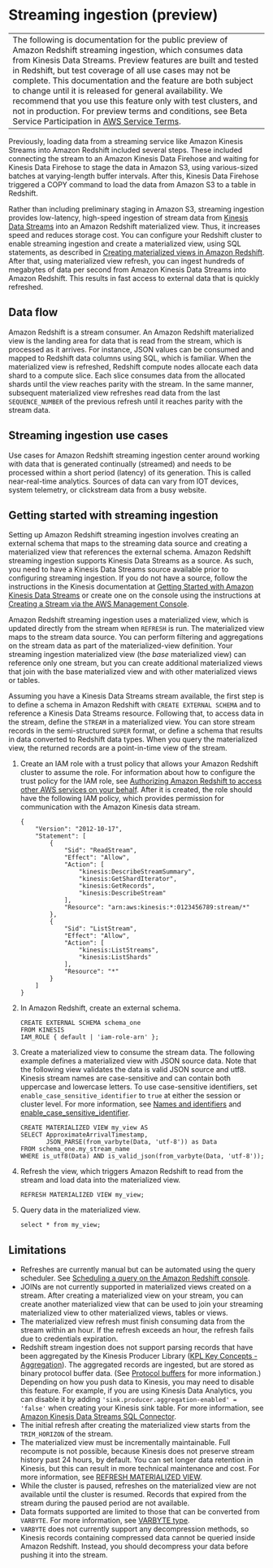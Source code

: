 # Streaming ingestion \(preview\)<a name="materialized-view-streaming-ingestion"></a>


|  | 
| --- |
| The following is documentation for the public preview of Amazon Redshift streaming ingestion, which consumes data from Kinesis Data Streams\. Preview features are built and tested in Redshift, but test coverage of all use cases may not be complete\. This documentation and the feature are both subject to change until it is released for general availability\. We recommend that you use this feature only with test clusters, and not in production\. For preview terms and conditions, see Beta Service Participation in [AWS Service Terms](https://aws.amazon.com/service-terms/)\.   | 

 Previously, loading data from a streaming service like Amazon Kinesis Streams into Amazon Redshift included several steps\. These included connecting the stream to an Amazon Kinesis Data Firehose and waiting for Kinesis Data Firehose to stage the data in Amazon S3, using various\-sized batches at varying\-length buffer intervals\. After this, Kinesis Data Firehose triggered a COPY command to load the data from Amazon S3 to a table in Redshift\. 

 Rather than including preliminary staging in Amazon S3, streaming ingestion provides low\-latency, high\-speed ingestion of stream data from [Kinesis Data Streams](https://aws.amazon.com/kinesis/data-streams/) into an Amazon Redshift materialized view\. Thus, it increases speed and reduces storage cost\. You can configure your Redshift cluster to enable streaming ingestion and create a materialized view, using SQL statements, as described in [Creating materialized views in Amazon Redshift](materialized-view-overview.md)\. After that, using materialized view refresh, you can ingest hundreds of megabytes of data per second from Amazon Kinesis Data Streams into Amazon Redshift\. This results in fast access to external data that is quickly refreshed\. 

## Data flow<a name="materialized-view-streaming-ingestion-data-flow"></a>

 Amazon Redshift is a stream consumer\. An Amazon Redshift materialized view is the landing area for data that is read from the stream, which is processed as it arrives\. For instance, JSON values can be consumed and mapped to Redshift data columns using SQL, which is familiar\. When the materialized view is refreshed, Redshift compute nodes allocate each data shard to a compute slice\. Each slice consumes data from the allocated shards until the view reaches parity with the stream\. In the same manner, subsequent materialized view refreshes read data from the last `SEQUENCE_NUMBER` of the previous refresh until it reaches parity with the stream data\. 

## Streaming ingestion use cases<a name="materialized-view-streaming-ingestion-use-cases"></a>

 Use cases for Amazon Redshift streaming ingestion center around working with data that is generated continually \(streamed\) and needs to be processed within a short period \(latency\) of its generation\. This is called near\-real\-time analytics\. Sources of data can vary from IOT devices, system telemetry, or clickstream data from a busy website\. 

## Getting started with streaming ingestion<a name="materialized-view-streaming-ingestion-getting-started"></a>

 Setting up Amazon Redshift streaming ingestion involves creating an external schema that maps to the streaming data source and creating a materialized view that references the external schema\. Amazon Redshift streaming ingestion supports Kinesis Data Streams as a source\. As such, you need to have a Kinesis Data Streams source available prior to configuring streaming ingestion\. If you do not have a source, follow the instructions in the Kinesis documentation at [Getting Started with Amazon Kinesis Data Streams](https://docs.aws.amazon.com/streams/latest/dev/getting-started.html) or create one on the console using the instructions at [Creating a Stream via the AWS Management Console](https://docs.aws.amazon.com/streams/latest/dev/how-do-i-create-a-stream.html)\.

 Amazon Redshift streaming ingestion uses a materialized view, which is updated directly from the stream when `REFRESH` is run\. The materialized view maps to the stream data source\. You can perform filtering and aggregations on the stream data as part of the materialized\-view definition\. Your streaming ingestion materialized view \(the *base* materialized view\) can reference only one stream, but you can create additional materialized views that join with the base materialized view and with other materialized views or tables\. 

Assuming you have a Kinesis Data Streams stream available, the first step is to define a schema in Amazon Redshift with `CREATE EXTERNAL SCHEMA` and to reference a Kinesis Data Streams resource\. Following that, to access data in the stream, define the `STREAM` in a materialized view\. You can store stream records in the semi\-structured `SUPER` format, or define a schema that results in data converted to Redshift data types\. When you query the materialized view, the returned records are a point\-in\-time view of the stream\. 

1. Create an IAM role with a trust policy that allows your Amazon Redshift cluster to assume the role\. For information about how to configure the trust policy for the IAM role, see [Authorizing Amazon Redshift to access other AWS services on your behalf](https://docs.aws.amazon.com/redshift/latest/mgmt/authorizing-redshift-service.html)\. After it is created, the role should have the following IAM policy, which provides permission for communication with the Amazon Kinesis data stream\. 

   ```
   {
       "Version": "2012-10-17",
       "Statement": [
           {
               "Sid": "ReadStream",
               "Effect": "Allow",
               "Action": [
                   "kinesis:DescribeStreamSummary",
                   "kinesis:GetShardIterator",
                   "kinesis:GetRecords",
                   "kinesis:DescribeStream"
               ],
               "Resource": "arn:aws:kinesis:*:0123456789:stream/*"
           },
           {
               "Sid": "ListStream",
               "Effect": "Allow",
               "Action": [
                   "kinesis:ListStreams",
                   "kinesis:ListShards"
               ],
               "Resource": "*"
           }
       ]
   }
   ```

1. In Amazon Redshift, create an external schema\.

   ```
   CREATE EXTERNAL SCHEMA schema_one
   FROM KINESIS
   IAM_ROLE { default | 'iam-role-arn' };
   ```

1. Create a materialized view to consume the stream data\. The following example defines a materialized view with JSON source data\. Note that the following view validates the data is valid JSON source and utf8\. Kinesis stream names are case\-sensitive and can contain both uppercase and lowercase letters\. To use case\-sensitive identifiers, set `enable_case_sensitive_identifier` to `true` at either the session or cluster level\. For more information, see [Names and identifiers](https://docs.aws.amazon.com/redshift/latest/dg/r_names.html) and [enable\_case\_sensitive\_identifier](https://docs.aws.amazon.com/redshift/latest/dg/r_enable_case_sensitive_identifier.html)\.

   ```
   CREATE MATERIALIZED VIEW my_view AS
   SELECT ApproximateArrivalTimestamp,
          JSON_PARSE(from_varbyte(Data, 'utf-8')) as Data
   FROM schema_one.my_stream_name
   WHERE is_utf8(Data) AND is_valid_json(from_varbyte(Data, 'utf-8'));
   ```

1. Refresh the view, which triggers Amazon Redshift to read from the stream and load data into the materialized view\.

   ```
   REFRESH MATERIALIZED VIEW my_view;
   ```

1. Query data in the materialized view\.

   ```
   select * from my_view;
   ```

## Limitations<a name="materialized-view-streaming-ingestion-limitations"></a>
+ Refreshes are currently manual but can be automated using the query scheduler\. See [Scheduling a query on the Amazon Redshift console](https://docs.aws.amazon.com/redshift/latest/mgmt/query-editor-schedule-query.html)\.
+ JOINs are not currently supported in materialized views created on a stream\. After creating a materialized view on your stream, you can create another materialized view that can be used to join your streaming materialized view to other materialized views, tables or views\.
+ The materialized view refresh must finish consuming data from the stream within an hour\. If the refresh exceeds an hour, the refresh fails due to credentials expiration\.
+ Redshift stream ingestion does not support parsing records that have been aggregated by the Kinesis Producer Library \([KPL Key Concepts \- Aggregation](https://docs.aws.amazon.com/kinesis/latest/dev/kinesis-kpl-concepts.html#kinesis-kpl-concepts-aggretation)\)\. The aggregated records are ingested, but are stored as binary protocol buffer data\. \(See [Protocol buffers](https://developers.google.com/protocol-buffers) for more information\.\) Depending on how you push data to Kinesis, you may need to disable this feature\. For example, if you are using Kinesis Data Analytics, you can disable it by adding `'sink.producer.aggregation-enabled' = 'false'` when creating your Kinesis sink table\. For more information, see [Amazon Kinesis Data Streams SQL Connector](https://nightlies.apache.org/flink/flink-docs-release-1.13/docs/connectors/table/kinesis/)\.
+ The initial refresh after creating the materialized view starts from the `TRIM_HORIZON` of the stream\.
+ The materialized view must be incrementally maintainable\. Full recompute is not possible, because Kinesis does not preserve stream history past 24 hours, by default\. You can set longer data retention in Kinesis, but this can result in more technical maintenance and cost\. For more information, see [REFRESH MATERIALIZED VIEW](https://docs.aws.amazon.com/redshift/latest/dg/materialized-view-refresh-sql-command.html)\.
+ While the cluster is paused, refreshes on the materialized view are not available until the cluster is resumed\. Records that expired from the stream during the paused period are not available\.
+ Data formats supported are limited to those that can be converted from `VARBYTE`\. For more information, see [VARBYTE type](r_VARBYTE_type.md)\.
+ `VARBYTE` does not currently support any decompression methods, so Kinesis records containing compressed data cannot be queried inside Amazon Redshift\. Instead, you should decompress your data before pushing it into the stream\.
